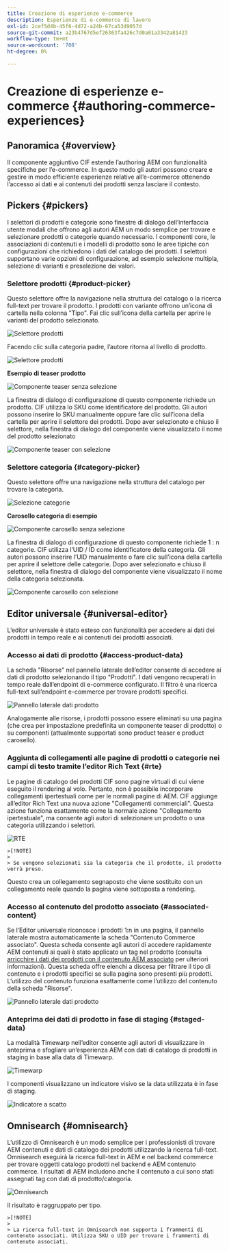 ```yaml
---
title: Creazione di esperienze e-commerce
description: Esperienze di e-commerce di lavoro
exl-id: 2cef5d4b-45f6-4d72-a24b-67ca53d9057d
source-git-commit: a23b4767d5ef26363fa426c7d0a01a3342a81423
workflow-type: tm+mt
source-wordcount: '708'
ht-degree: 0%

---
```


# Creazione di esperienze e-commerce {#authoring-commerce-experiences}

## Panoramica {#overview}

Il componente aggiuntivo CIF estende l’authoring AEM con funzionalità specifiche per l’e-commerce. In questo modo gli autori possono creare e gestire in modo efficiente esperienze relative all’e-commerce ottenendo l’accesso ai dati e ai contenuti dei prodotti senza lasciare il contesto.

## Pickers {#pickers}

I selettori di prodotti e categorie sono finestre di dialogo dell’interfaccia utente modali che offrono agli autori AEM un modo semplice per trovare e selezionare prodotti o categorie quando necessario. I componenti core, le associazioni di contenuti e i modelli di prodotto sono le aree tipiche con configurazioni che richiedono i dati del catalogo dei prodotti. I selettori supportano varie opzioni di configurazione, ad esempio selezione multipla, selezione di varianti e preselezione dei valori.

### Selettore prodotti {#product-picker}

Questo selettore offre la navigazione nella struttura del catalogo o la ricerca full-text per trovare il prodotto. I prodotti con variante offrono un’icona di cartella nella colonna &quot;Tipo&quot;. Fai clic sull’icona della cartella per aprire le varianti del prodotto selezionato.

![Selettore prodotti](../assets/authoring/product-picker.png)

Facendo clic sulla categoria padre, l’autore ritorna al livello di prodotto.

![Selettore prodotti](../assets/authoring/product-picker-variation.png)

**Esempio di teaser prodotto**

![Componente teaser senza selezione](../assets/authoring/teaser_component_without_selection.png)

La finestra di dialogo di configurazione di questo componente richiede un prodotto. CIF utilizza lo SKU come identificatore del prodotto. Gli autori possono inserire lo SKU manualmente oppure fare clic sull’icona della cartella per aprire il selettore dei prodotti. Dopo aver selezionato e chiuso il selettore, nella finestra di dialogo del componente viene visualizzato il nome del prodotto selezionato

![Componente teaser con selezione](../assets/authoring/teaser_component_with_selection.png)

### Selettore categoria {#category-picker}

Questo selettore offre una navigazione nella struttura del catalogo per trovare la categoria.

![Selezione categorie](../assets/authoring/category-picker.png)

**Carosello categoria di esempio**

![Componente carosello senza selezione](../assets/authoring/carousel_component_without_selection.png)

La finestra di dialogo di configurazione di questo componente richiede 1 : n categorie. CIF utilizza l’UID / ID come identificatore della categoria. Gli autori possono inserire l’UID manualmente o fare clic sull’icona della cartella per aprire il selettore delle categorie. Dopo aver selezionato e chiuso il selettore, nella finestra di dialogo del componente viene visualizzato il nome della categoria selezionata.

![Componente carosello con selezione](../assets/authoring/carousel_component_with_selection.png)

## Editor universale {#universal-editor}

L’editor universale è stato esteso con funzionalità per accedere ai dati dei prodotti in tempo reale e ai contenuti dei prodotti associati.

### Accesso ai dati di prodotto {#access-product-data}

La scheda &quot;Risorse&quot; nel pannello laterale dell’editor consente di accedere ai dati di prodotto selezionando il tipo &quot;Prodotti&quot;. I dati vengono recuperati in tempo reale dall’endpoint di e-commerce configurato. Il filtro è una ricerca full-text sull’endpoint e-commerce per trovare prodotti specifici.

![Pannello laterale dati prodotto](../assets/authoring/products-side-panel.png)

Analogamente alle risorse, i prodotti possono essere eliminati su una pagina (che crea per impostazione predefinita un componente teaser di prodotto) o su componenti (attualmente supportati sono product teaser e product carosello).

### Aggiunta di collegamenti alle pagine di prodotti o categorie nei campi di testo tramite l’editor Rich Text  {#rte}

Le pagine di catalogo dei prodotti CIF sono pagine virtuali di cui viene eseguito il rendering al volo. Pertanto, non è possibile incorporare collegamenti ipertestuali come per le normali pagine di AEM. CIF aggiunge all’editor Rich Text una nuova azione &quot;Collegamenti commerciali&quot;. Questa azione funziona esattamente come la normale azione &quot;Collegamento ipertestuale&quot;, ma consente agli autori di selezionare un prodotto o una categoria utilizzando i selettori.

![RTE](../assets/authoring/RTE.png)

    >[!NOTE]
    >
    > Se vengono selezionati sia la categoria che il prodotto, il prodotto verrà preso.

Questo crea un collegamento segnaposto che viene sostituito con un collegamento reale quando la pagina viene sottoposta a rendering.

### Accesso al contenuto del prodotto associato {#associated-content}

Se l’Editor universale riconosce i prodotti 1:n in una pagina, il pannello laterale mostra automaticamente la scheda &quot;Contenuto Commerce associato&quot;. Questa scheda consente agli autori di accedere rapidamente AEM contenuti ai quali è stato applicato un tag nel prodotto (consulta [arricchire i dati dei prodotti con il contenuto AEM associato](./enrich-product-associated-content.md) per ulteriori informazioni). Questa scheda offre elenchi a discesa per filtrare il tipo di contenuto e i prodotti specifici se sulla pagina sono presenti più prodotti. L’utilizzo del contenuto funziona esattamente come l’utilizzo del contenuto della scheda &quot;Risorse&quot;.

![Pannello laterale dati prodotto](../assets/authoring/associated-commerce-content-tab.png)

### Anteprima dei dati di prodotto in fase di staging {#staged-data}

La modalità Timewarp nell’editor consente agli autori di visualizzare in anteprima e sfogliare un’esperienza AEM con dati di catalogo di prodotti in staging in base alla data di Timewarp.

![Timewarp  ](../assets/authoring/timewarp.png)

I componenti visualizzano un indicatore visivo se la data utilizzata è in fase di staging.

![Indicatore a scatto](../assets/authoring/staged-indicator.png)

## Omnisearch {#omnisearch}

L’utilizzo di Omnisearch è un modo semplice per i professionisti di trovare AEM contenuti e dati di catalogo dei prodotti utilizzando la ricerca full-text. Omnisearch eseguirà la ricerca full-text in AEM e nel backend commerce per trovare oggetti catalogo prodotti nel backend e AEM contenuto commerce. I risultati di AEM includono anche il contenuto a cui sono stati assegnati tag con dati di prodotto/categoria.

![Omnisearch](../assets/authoring/omnisearch.png)

Il risultato è raggruppato per tipo.

    >[!NOTE]
    >
    > La ricerca full-text in Omnisearch non supporta i frammenti di contenuto associati. Utilizza SKU o UID per trovare i frammenti di contenuto associati.

